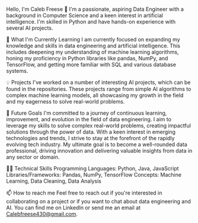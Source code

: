 Hello, I'm Caleb Freese 👋
I'm a passionate, aspiring Data Engineer with a background in Computer Science and a keen 
interest in artificial intelligence. I'm skilled in Python and have hands-on experience 
with several AI projects.

🌱 What I'm Currently Learning
I am currently focused on expanding my knowledge and skills in data engineering and 
artificial intelligence. This includes deepening my understanding of machine learning 
algorithms, honing my proficiency in Python libraries like pandas, NumPy, and TensorFlow, 
and getting more familiar with SQL and various database systems.

💡 Projects
I've worked on a number of interesting AI projects, which can be found in the repositories. 
These projects range from simple AI algorithms to complex machine learning models, all 
showcasing my growth in the field and my eagerness to solve real-world problems.

🎯 Future Goals
I'm committed to a journey of continuous learning, improvement, and evolution in the field of 
data engineering. I aim to leverage my skills to solve complex real-world problems, creating 
impactful solutions through the power of data. With a keen interest in emerging technologies 
and trends, I strive to stay at the forefront of the rapidly evolving tech industry. My 
ultimate goal is to become a well-rounded data professional, driving innovation and delivering 
valuable insights from data in any sector or domain.

👨‍💻 Technical Skills
Programming Languages: Python, Java, JavaScript
Libraries/Frameworks: Pandas, NumPy, TensorFlow
Concepts: Machine Learning, Data Cleaning, Data Analysis

📫 How to reach me
Feel free to reach out if you're interested in collaborating on a project or if you want to 
chat about data engineering and AI. You can find me on LinkedIn or send me an email at 
Calebfreese430@gmail.com.
